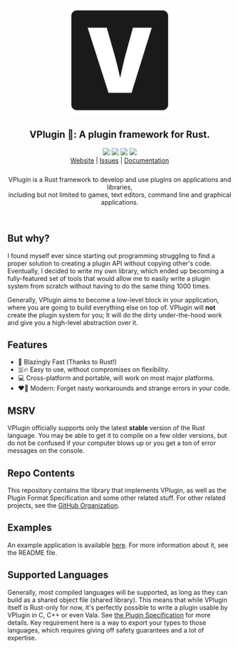 <div align="center">
        <img src="assets/logo.svg" width="244"></img>
        <h2>VPlugin 🔌: A plugin framework for Rust.</h2>
        <img src="https://img.shields.io/crates/v/vplugin?style=flat-square">
        <img src="https://img.shields.io/docsrs/vplugin?label=Documentation&style=flat-square">
        <img src="https://img.shields.io/github/license/VPlugin/VPlugin?style=flat-square">
        <img src="https://github.com/VPlugin/VPlugin/actions/workflows/default.yml/badge.svg">
        <br>
        <a href="javascript:void(0)">Website</a> |
        <a href="https://github.com/AndroGR/VPlugin/issues">Issues</a> |
        <a href="https://docs.rs/crate/vplugin">Documentation</a>
        <p style="padding-top: 12px;">
                VPlugin is a Rust framework to develop and use plugins on applications and libraries, <br> including but not limited to games, text editors, command line and graphical applications.
        </p>
        <br>
</div>

## But why?
I found myself ever since starting out programming struggling to find a proper solution to creating a plugin API without copying other's code. Eventually, I decided to write my own library, which ended up becoming a fully-featured set of tools that would allow me to easily write a plugin system from scratch without having to do the same thing 1000 times.

Generally, VPlugin aims to become a low-level block in your application, where you are going to build everything else on top of. VPlugin will **not** create the plugin system for you; It will do the dirty under-the-hood work and give you a high-level abstraction over it.

## Features
- 🚀 Blazingly Fast (Thanks to Rust!)
- 🇩🔥 Easy to use, without compromises on flexibility.
- 💻 Cross-platform and portable, will work on most major platforms.
- ❤️‍🔥 Modern: Forget nasty workarounds and strange errors in your code.

## MSRV
VPlugin officially supports only the latest **stable** version of the Rust language. You may be able to get it to compile on a few older versions, but do not be confused if your computer blows up or you get a ton of error messages on the console.

## Repo Contents
This repository contains the library that implements VPlugin, as well as the Plugin Format Specification and some other related stuff. For other related projects, see the [GitHub Organization](https://github.com/VPlugin).

## Examples
An example application is available [here](https://github.com/VPlugin/vplugin-example). For more information about it, see the README file.

## Supported Languages
Generally, most compiled languages will be supported, as long as they can build as a shared object file (shared library). This means that while VPlugin itself is Rust-only for now, it's perfectly possible to write a plugin usable by VPlugin in C, C++ or even Vala. See [the Plugin Specification](./spec/PluginFormat.md) for more details. Key requirement here is a way to export your types to those languages, which requires giving off safety guarantees and a lot of expertise.